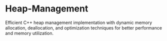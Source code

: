 # Heap-Management
Efficient C++ heap management implementation with dynamic memory allocation, deallocation, and optimization techniques for better performance and memory utilization. 
